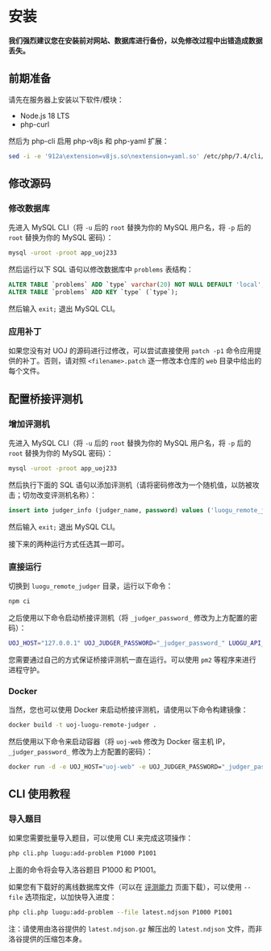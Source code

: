 # 安装

**我们强烈建议您在安装前对网站、数据库进行备份，以免修改过程中出错造成数据丢失。**

## 前期准备

请先在服务器上安装以下软件/模块：

- Node.js 18 LTS
- php-curl

然后为 php-cli 启用 php-v8js 和 php-yaml 扩展：

```bash
sed -i -e '912a\extension=v8js.so\nextension=yaml.so' /etc/php/7.4/cli/php.ini
```

## 修改源码

### 修改数据库

先进入 MySQL CLI（将 `-u` 后的 `root` 替换为你的 MySQL 用户名，将 `-p` 后的 `root` 替换为你的 MySQL 密码）：

```bash
mysql -uroot -proot app_uoj233
```

然后运行以下 SQL 语句以修改数据库中 `problems` 表结构：

```sql
ALTER TABLE `problems` ADD `type` varchar(20) NOT NULL DEFAULT 'local';
ALTER TABLE `problems` ADD KEY `type` (`type`);
```

然后输入 `exit;` 退出 MySQL CLI。

### 应用补丁

如果您没有对 UOJ 的源码进行过修改，可以尝试直接使用 `patch -p1` 命令应用提供的补丁。否则，请对照 `<filename>.patch` 逐一修改本仓库的 `web` 目录中给出的每个文件。

## 配置桥接评测机

### 增加评测机

先进入 MySQL CLI（将 `-u` 后的 `root` 替换为你的 MySQL 用户名，将 `-p` 后的 `root` 替换为你的 MySQL 密码）：

```bash
mysql -uroot -proot app_uoj233
```

然后执行下面的 SQL 语句以添加评测机（请将密码修改为一个随机值，以防被攻击；切勿改变评测机名称）：

```sql
insert into judger_info (judger_name, password) values ('luogu_remote_judger', '_judger_password_');
```

然后输入 `exit;` 退出 MySQL CLI。

接下来的两种运行方式任选其一即可。

### 直接运行

切换到 `luogu_remote_judger` 目录，运行以下命令：

```bash
npm ci
```

之后使用以下命令启动桥接评测机（将 `_judger_password_` 修改为上方配置的密码）：

```bash
UOJ_HOST="127.0.0.1" UOJ_JUDGER_PASSWORD="_judger_password_" LUOGU_API_USERNAME="洛谷开放平台用户 ID" LUOGU_API_PASSWORD="洛谷开放平台用户密码" npm run start
```

您需要通过自己的方式保证桥接评测机一直在运行。可以使用 `pm2` 等程序来进行进程守护。

### Docker

当然，您也可以使用 Docker 来启动桥接评测机，请使用以下命令构建镜像：

```bash
docker build -t uoj-luogu-remote-judger .
```

然后使用以下命令来启动容器（将 `uoj-web` 修改为 Docker 宿主机 IP，`_judger_password_` 修改为上方配置的密码）：

```bash
docker run -d -e UOJ_HOST="uoj-web" -e UOJ_JUDGER_PASSWORD="_judger_password_" -e LUOGU_API_USERNAME="洛谷开放平台用户 ID" -e LUOGU_API_PASSWORD="洛谷开放平台用户密码" --name uoj-luogu-remote-judger --restart always uoj-luogu-remote-judger
```

## CLI 使用教程

### 导入题目

如果您需要批量导入题目，可以使用 CLI 来完成这项操作：

```bash
php cli.php luogu:add-problem P1000 P1001
```

上面的命令将会导入洛谷题目 P1000 和 P1001。

如果您有下载好的离线数据库文件（可以在 [评测能力](https://docs.lgapi.cn/open/judge/) 页面下载），可以使用 `--file` 选项指定，以加快导入进度：

```bash
php cli.php luogu:add-problem --file latest.ndjson P1000 P1001
```

注：请使用由洛谷提供的 `latest.ndjson.gz` 解压出的 `latest.ndjson` 文件，而非洛谷提供的压缩包本身。
